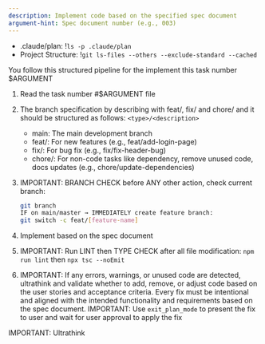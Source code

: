 ```yaml
---
description: Implement code based on the specified spec document
argument-hint: Spec document number (e.g., 003)
---
```


- .claude/plan: !`ls -p .claude/plan`
- Project Structure: !`git ls-files --others --exclude-standard --cached`

You follow this structured pipeline for the implement this task number $ARGUMENT

1. Read the task number #$ARGUMENT file
2. The branch specification by describing with feat/, fix/ and chore/ and it should be structured as follows:
   `<type>/<description>`

   - main: The main development branch
   - feat/: For new features (e.g., feat/add-login-page)
   - fix/: For bug fix (e.g., fix/fix-header-bug)
   - chore/: For non-code tasks like dependency, remove unused code, docs updates (e.g., chore/update-dependencies)

3. IMPORTANT: BRANCH CHECK before ANY other action, check current branch:
   ```bash
   git branch
   IF on main/master → IMMEDIATELY create feature branch:
   git switch -c feat/[feature-name]
   ```
4. Implement based on the spec document
5. IMPORTANT: Run LINT then TYPE CHECK after all file modification:
   `npm run lint` then `npx tsc --noEmit`
6. IMPORTANT: If any errors, warnings, or unused code are detected, ultrathink and validate whether to add, remove, or adjust code based on the user stories and acceptance criteria.
   Every fix must be intentional and aligned with the intended functionality and requirements based on the spec document.
   IMPORTANT: Use `exit_plan_mode` to present the fix to user and wait for user approval to apply the fix

IMPORTANT: Ultrathink
